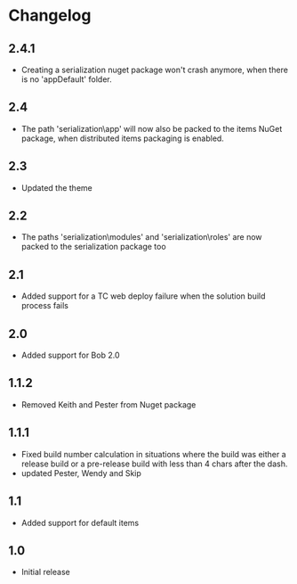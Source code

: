 # Changelog

## 2.4.1
* Creating a serialization nuget package won't crash anymore, when there is no 'appDefault' folder.

## 2.4
* The path 'serialization\app' will now also be packed to the items NuGet package,
  when distributed items packaging is enabled.

## 2.3
* Updated the theme

## 2.2
* The paths 'serialization\modules' and 'serialization\roles' are now packed to the serialization package too

## 2.1
* Added support for a TC web deploy failure when the solution build process fails

## 2.0
* Added support for Bob 2.0

## 1.1.2
* Removed Keith and Pester from Nuget package

## 1.1.1
* Fixed build number calculation in situations where the build was either a 
  release build or a pre-release build with less than 4 chars after the dash.
* updated Pester, Wendy and Skip

## 1.1
* Added support for default items

## 1.0
* Initial release
